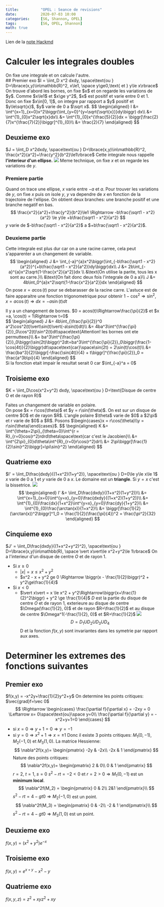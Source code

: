 ```yaml
---
title:          "OPEL : Seance de revisions"
date:           2020-07-03 10:00
categories:     [S6, Shannon, OPEL]
tags:           [S6, OPEL, Shannon]
math: true
---
```


Lien de la [note Hackmd](https://hackmd.io/BWw0eORLSUqrEqAayXwoJw)

# Calculer les integrales doubles
<div class="alert alert-info" role="alert" markdown="1">
On fixe une integrale et on calcule l'autre.
</div>
## Premier exo
$I = \iint_D x^2 dxdy, \space\text{ou } D=\lbrace(x,y)\in\mathbb{R}^2, x\le1, \space y\ge0,\text{ et } y\le x\rbrace$
On trouve d'abord les bornes, on fixe $x$ et on regarde les variations de $y$. Comme $x\le1$ et $x\ge y^2$, $x$ est positif et varie entre 0 et 1. Donc on fixe $x\in[0, 1]$, on integre par rapport a $y$ positif et $y\le\sqrt{x}$, $y$ varie de 0 a $\sqrt x$. 
$$
\begin{aligned}
I &= \int^{x=1}_{x=0}x^2\biggr(\int_{y=0}^{y=\sqrt{\sqrt{x}}}dy\biggr) dx\\
&= \int^{1}_{0}x^2\sqrt{x}dx\\
&= \int^{1}_{0}x^{\frac{5}{2}}dx = \biggr[\frac{2}{7}x^{\frac{7}{2}}\biggr]^{1}_{0}\\
&= \frac{2}{7}
\end{aligned}
$$

## Deuxieme exo
$J = \iint_D x^2dxdy, \space\text{ou } D=\lbrace(x,y)\in\mathbb{R}^2, \frac{x^2}{a^2}+\frac{y^2}{b^2}\le1\rbrace$
Cette integrale nous rappelle **l'interieur d'un ellipse.**
![](https://i.imgur.com/hd09yRM.png)
Meme technique, on fixe $x$ et on regarde les variations de $y$.

### Premiere partie
Quand on trace une ellipse, $x$ varie entre $-a$ et $a$. Pour trouver les variations de $y$, on fixe $x$ puis on isole $y$, $y$ va dependre de $x$ en fonction de la trajectoire de l'ellipse. On obtient deux branches: une branche positif et une branche negatif en bas. 
$$
\frac{x^2}{a^2}+\frac{y^2}{b^2}\le1 
\Rightarrow -b\frac{\sqrt1 - x^2}{a^2} \le y\le +b\frac{\sqrt1 - x^2}{a^2}
$$
$y$ varie de $-b\frac{\sqrt1 - x^2}{a^2}$ a $+b\frac{\sqrt1 - x^2}{a^2}$.

### Deuxieme partie
Cette integrale est plus dur car on a une racine carree, cela peut s'apparenter a un changement de variable.
$$
\begin{aligned}
J &= \int_{-a}^{a}x^2\biggr(\int_{-b\frac{\sqrt1 - x^2}{a^2}}^{+b\frac{\sqrt1 - x^2}{a^2}}dy\biggr)dx\\
J &= 2b\int_{-a}^{a}x^2\sqrt{1-\frac{x^2}{a^2}}dx \\
&\text{On utilise la parite, tous les x sont au carre.}\\ 
&\text{On fait donc deux fois l'integrale de 0 a a}\\
J &= 4b\int_0^{a}x^2\sqrt{1-\frac{x^2}{a^2}}dx
\end{aligned}
$$
On pose $x = a\cos(t)$ pour se debarasser de la racine carre. L'astuce est de faire apparaitre une fonction trigonometrique pour obtenir $1-\cos^2\Rightarrow\sin^2$, $x = a\cos(t)\Rightarrow dx=-a\sin(t)dt$
<div class="alert alert-warning" role="alert" markdown="1">
Il y a un changement de bornes. $0 = acos(t)\Rightarrow\frac{\pi}{2}$ et $x =a, \cos(t) = 1\Rightarrow t=0$
</div>
$$
\begin{aligned}
J &= 4b\int_{\frac{\pi}{2}}^0 a^2\cos^2(t)\vert\sin(t)\vert(-a\sin(t)dt)\\
 &= 4ba^3\int^{\frac{\pi}{2}}_0\cos^2(t)\sin^2(t)dt\space\text{Attention! les bornes ont ete permuttees}\\
 &= ba^3\int^{\frac{\pi}{2}}_0\biggr(\sin(2t)\biggr)^2dt=ba^3\int^{\frac{\pi}{2}}_0\biggr(\frac{1-\cos(4t)}{2}\biggr)dt\space\text{car}\space\sin(2t) = 2\sin(t)\cos(t)\\
 &= \frac{ba^3}{2}\biggr[-\frac{\sin(4t)}{4} + t\biggr]^{\frac{\pi}{2}}_0 = \frac{a^3b\pi}{4}
\end{aligned}
$$
<div class="alert alert-danger" role="alert" markdown="1">
Si la fonction etait impair le resultat serait 0 car $\int_{-a}^a = 0$
</div>

## Troisieme exo
$K = \iint_D\cos(x^2+y^2) dxdy, \space\text{ou } D=\text{Disque de centre O et de rayon R}$
<div class="alert alert-info" role="alert" markdown="1">
Faites un changement de variable en polaire.
</div>
On pose $x = r\cos(\theta)$ et $y = r\sin(\theta)$. On est sur un disque de centre $O$ et de rayon $R$. L'angle polaire $\theta$ varie de $0$ a $2\pi$ et r varie de $0$ a $R$.
Posons $\begin{cases}x = r\cos(\theta)\\y = r\sin(\theta)\end{cases}$.
$$
\begin{aligned}
K &= \int^{\theta=2\pi}_{\theta=0}\int^{r = R}_{r=0}cos(r^2)rdrd\theta\space\text{car c'est le Jacobien}\\
&= \int^{2\pi}_{0}d\theta\int^{R}_{r=0}r\cos(r^2)dr\\
&= 2\pi\biggr[\frac{1}{2}\sin(r^2)\biggr]=\pi\sin(r^2)
\end{aligned}
$$

## Quatrieme exo
$I' = \iint_D\frac{dxdy}{(1+x^2)(1+y^2)}, \space\text{ou } D=0\le y\le x\le 1$
$x$ varie de $0$ a $1$ et $y$ varie de $0$ a $x$. Le domaine est un **triangle**. Si $y = x$ c'est la bissetrice.
![](https://i.imgur.com/YX09GD4.png)
$$
\begin{aligned}
I' &= \iint_D\frac{dxdy}{(1+x^2)(1+y^2)}\\
&= \int^{x=1}_{x=0}\int^{y=x}_{y=0}\frac{dxdy}{(1+x^2)(1+y^2)}\\
&= \int^{1}_{0}\frac{dx}{1+x^2}\int^{y=x}_{y=0}\frac{dy}{1+y^2}\\
&= \int^{1}_{0}\frac{\arctan(x)}{1+x^2}\\
&= \biggr[\frac{1}{2}(\arctan(x))^2\biggr]^1_0 = \frac{1}{2}(\frac{\pi}{4})^2 = \frac{\pi^2}{32}
\end{aligned}
$$

## Cinquieme exo
$J' = \iint_D\frac{dxdy}{(1+x^2+y^2)^2}, \space\text{ou } D=\lbrace(x,y)\in\mathbb(R), \space \vert x\vert\le x^2+y^2\le 1\rbrace$
On a l'interieur d'un disque de centre $O$ et de rayon 1.
* Si $x\ge0$
    * $\vert x\vert = x \le x^2 + y^2$
    * $x^2 - x + y^2 ge 0 \Rightarrow \biggr(x - \frac{1}{2}\biggr)^2 + y^2\ge\frac{1}{4}$
* Si $x\lt0$
    * $\vert x\vert = x \le x^2 + y^2\Rightarrow\biggr(x+\frac{1}{2}^2\biggr) + y^2 \ge \frac{1}{4}$
$D$ est la partie du disque de centre $O$ et de rayon $1$, exterieure au disque de centre $\Omega(\frac{1}{2}, 0)$ et de rayon $R=\frac{1}{2}$ et au disque de centre $\Omega^1(-\frac{1}{2}, 0)$ et $R=\frac{1}{2}$
![](https://i.imgur.com/AAL7Ydv.png)
$$
D = D_1U D_2U D_3U D_4
$$
D et la fonction $f(x, y)$ sont invariantes dans les symetrie par rapport aux axes.

# Determiner les extremes des fonctions suivantes
## Premier exo
$f(x,y) = -x^2y+\frac{1}{2}y^2+y$
On determine les points critiques: $\vec{grad}f=\vec 0$
$$
\Rightarrow
\begin{cases}
\frac{\partial f}{\partial x} = -2xy = 0 \Leftarrow x= 0\space\text{ou}\space y=0\\
\frac{\partial f}{\partial y} = -x^2+y+1=0
\end{cases}
$$
* si $x=0\Rightarrow y+1=0\Rightarrow y=-1$
* si $y=0\Rightarrow x^2+1\Rightarrow x=\pm1$
Donc il existe 3 points critiques: $M_1(0,-1)$, $M_2(-1,0)$ et $M_3(1,0)$.
La matrice Hessienne:
$$
\nabla^2f(x,y)=
\begin{pmatrix}
-2y & -2x\\
-2x & 1
\end{pmatrix}
$$
Nature des points critiques:
$$
\nabla^2f(x,y)=
\begin{pmatrix}
2 & 0\\
0 & 1
\end{pmatrix}
$$
$r=2$, $t=1$, $s=0$
$s^2-rt=-2\lt0$ et $r=2\gt0\Rightarrow M_1(0,-1)$ est un **minimum local**.
$$
\nabla^2f(M_2) = 
\begin{pmatrix}
0 & 2\\
2&1
\end{pmatrix}\\
$$
$s^2-rt=4-gt0\Rightarrow M_2(-1, 0)$ est un point.
$$
\nabla^2f(M_3) = 
\begin{pmatrix}
0 & -2\\
-2 & 1
\end{pmatrix}\\
$$
$s^2-rt=4-gt0\Rightarrow M_3(1, 0)$ est un point.
## Deuxieme exo
$f(x, y) = (x^2+y^2)e^{-x}$
## Troisieme exo
$f(x,y)=e^{x+y}-x^2-y$
## Quatrieme exo
$f(x,y,z) = z^2+xyz^2+xy$